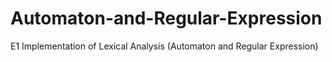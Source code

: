 # Automaton-and-Regular-Expression
E1 Implementation of Lexical Analysis (Automaton and Regular Expression)
